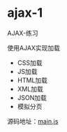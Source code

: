 # ajax-1
AJAX-练习

使用AJAX实现加载

- CSS加载
- JS加载
- HTML加载
- XML加载
- JSON加载
- 模拟分页
  
源码地址：[main.js](https://github.com/jrj444/ajax-1/blob/master/public/main.js)
